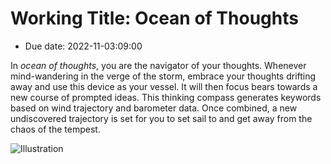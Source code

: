 # Working Title: Ocean of Thoughts
- Due date: 2022-11-03:09:00

In *ocean of thoughts*, you are the navigator of your thoughts. Whenever mind-wandering in the verge of the storm,  embrace your thoughts drifting away and use this device as your vessel. It will then focus bears towards a new course of prompted ideas. This thinking compass generates keywords based on wind trajectory and barometer data. Once combined, a new undiscovered trajectory is set for you to set sail to and get away from the chaos of the tempest.

![Illustration](https://d2w9rnfcy7mm78.cloudfront.net/1889766/original_717fa12fab70e9069892f1172f311576.jpg?1521037668?bc=1)

